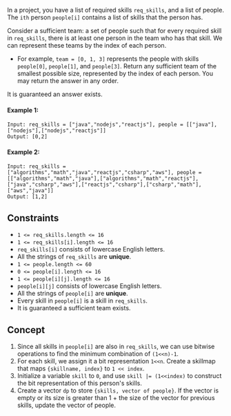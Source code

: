 In a project, you have a list of required skills `req_skills`, and a list of people. The `ith` person `people[i]` contains a list of skills that the person has.

Consider a sufficient team: a set of people such that for every required skill in `req_skills`, there is at least one person in the team who has that skill. We can represent these teams by the index of each person.

* For example, `team = [0, 1, 3]` represents the people with skills `people[0]`, `people[1]`, and `people[3]`.
Return any sufficient team of the smallest possible size, represented by the index of each person. You may return the answer in any order.

It is guaranteed an answer exists.

#### Example 1:
```plaintext
Input: req_skills = ["java","nodejs","reactjs"], people = [["java"],["nodejs"],["nodejs","reactjs"]]
Output: [0,2]
```
#### Example 2:
```plaintext
Input: req_skills = ["algorithms","math","java","reactjs","csharp","aws"], people = [["algorithms","math","java"],["algorithms","math","reactjs"],["java","csharp","aws"],["reactjs","csharp"],["csharp","math"],["aws","java"]]
Output: [1,2]
 ```

## Constraints

- `1 <= req_skills.length <= 16`
- `1 <= req_skills[i].length <= 16`
- `req_skills[i]` consists of lowercase English letters.
- All the strings of `req_skills` are **unique**.
- `1 <= people.length <= 60`
- `0 <= people[i].length <= 16`
- `1 <= people[i][j].length <= 16`
- `people[i][j]` consists of lowercase English letters.
- All the strings of `people[i]` are **unique**.
- Every skill in `people[i]` is a skill in `req_skills`.
- It is guaranteed a sufficient team exists.

## Concept
1. Since all skills in `people[i]` are also in `req_skills`, we can use bitwise operations to find the minimum combination of `(1<<n)-1`.
2. For each skill, we assign it a bit representation `1<<n`. Create a skillmap that maps `{skillname, index}` to `1 << index`.
3. Initialize a variable `skill` to `0`, and use `skill |= (1<<index)` to construct the bit representation of this person's skills.
4. Create a vector `dp` to store `{skills, vector of people}`. If the vector is empty or its size is greater than 1 + the size of the vector for previous skills, update the vector of people.
